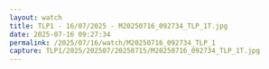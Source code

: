 ```yaml
---
layout: watch
title: TLP1 - 16/07/2025 - M20250716_092734_TLP_1T.jpg
date: 2025-07-16 09:27:34
permalink: /2025/07/16/watch/M20250716_092734_TLP_1
capture: TLP1/2025/202507/20250715/M20250716_092734_TLP_1T.jpg
---
```

